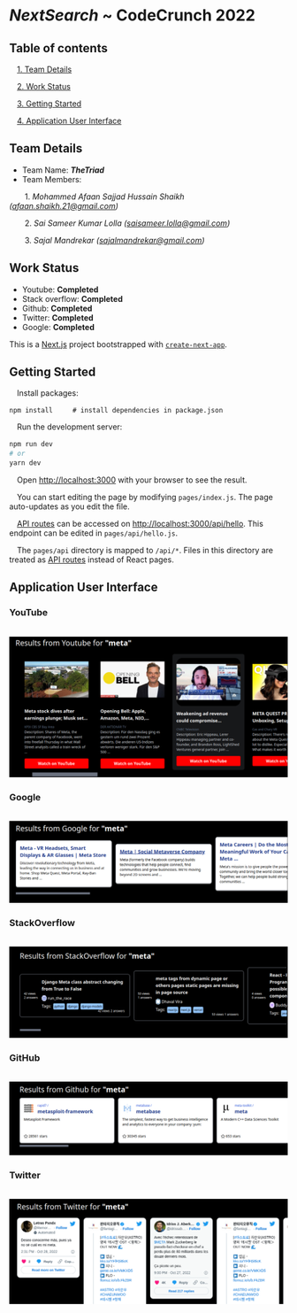 # _NextSearch_ ~ CodeCrunch 2022

## Table of contents

&emsp;[1. Team Details](#team-details)

&emsp;[2. Work Status](#work-status)

&emsp;[3. Getting Started](#getting-started)

&emsp;[4. Application User Interface](#application-user-interface)

## Team Details

-   Team Name: **_TheTriad_**
-   Team Members:

&emsp;&emsp;1. _Mohammed Afaan Sajjad Hussain Shaikh (afaan.shaikh.21@gmail.com)_

&emsp;&emsp;2. _Sai Sameer Kumar Lolla (saisameer.lolla@gmail.com)_

&emsp;&emsp;3. _Sajal Mandrekar (sajalmandrekar@gmail.com)_

## Work Status

-   Youtube: **Completed**
-   Stack overflow: **Completed**
-   Github: **Completed**
-   Twitter: **Completed**
-   Google: **Completed**

This is a [Next.js](https://nextjs.org/) project bootstrapped with [`create-next-app`](https://github.com/vercel/next.js/tree/canary/packages/create-next-app).

## Getting Started

&emsp;Install packages:

```
npm install     # install dependencies in package.json
```

&emsp;Run the development server:

```bash
npm run dev
# or
yarn dev
```

&emsp;Open [http://localhost:3000](http://localhost:3000) with your browser to see the result.

&emsp;You can start editing the page by modifying `pages/index.js`. The page auto-updates as you edit the file.

&emsp;[API routes](https://nextjs.org/docs/api-routes/introduction) can be accessed on [http://localhost:3000/api/hello](http://localhost:3000/api/hello). This endpoint can be edited in `pages/api/hello.js`.

&emsp;The `pages/api` directory is mapped to `/api/*`. Files in this directory are treated as [API routes](https://nextjs.org/docs/api-routes/introduction) instead of React pages.


## Application User Interface

###   **YouTube**

&emsp;&emsp;![Alt text](./resources/youtube_search_UI.png)

###   **Google**

&emsp;&emsp;![Alt text](./resources/Google_UI.png)

###   **StackOverflow**

&emsp;&emsp;![Alt text](./resources/stack_overflow_UI.png)

###   **GitHub**

&emsp;&emsp;![Alt text](./resources/github_search_UI.png)

###   **Twitter**

&emsp;&emsp;![Alt text](./resources/twitter_UI.png)